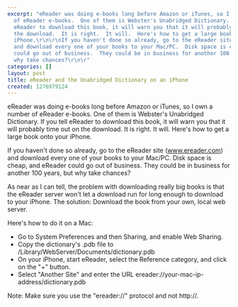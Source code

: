 ```yaml
---
excerpt: "eReader was doing e-books long before Amazon or iTunes, so I own a number
  of eReader e-books.  One of them is Webster's Unabridged Dictionary.  If you tell
  eReader to download this book, it will warn you that it will probably time out on
  the download.  It is right.  It will.  Here's how to get a large book onto your
  iPhone.\r\n\r\nIf you haven't done so already, go to the eReader site (www.ereader.com)
  and download every one of your books to your Mac/PC.  Disk space is cheap, and eReader
  could go out of business.  They could be in business for another 100 years, but
  why take chances?\r\n\r"
categories: []
layout: post
title: eReader and the Unabridged Dictionary on an iPhone
created: 1276979124
---
```

eReader was doing e-books long before Amazon or iTunes, so I own a number of eReader e-books.  One of them is Webster's Unabridged Dictionary.  If you tell eReader to download this book, it will warn you that it will probably time out on the download.  It is right.  It will.  Here's how to get a large book onto your iPhone.

If you haven't done so already, go to the eReader site (www.ereader.com) and download every one of your books to your Mac/PC.  Disk space is cheap, and eReader could go out of business.  They could be in business for another 100 years, but why take chances?

As near as I can tell, the problem with downloading really big books is that the eReader server won't let a download run for long enough to download to your iPhone.  The solution: Download the book from your own, local web server.

Here's how to do it on a Mac:

<ul>
<li>Go to System Preferences and then Sharing, and enable Web Sharing.
<li>Copy the dictionary's .pdb file to /Library/WebServer/Documents/dictionary.pdb
<li>On your iPhone, start eReader, select the Reference category, and click on the "+" button.
<li>Select "Another Site" and enter the URL ereader://your-mac-ip-address/dictionary.pdb
</ul>
Note: Make sure you use the "ereader://" protocol and not http://.
